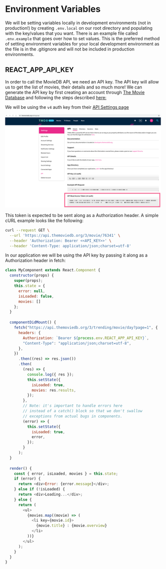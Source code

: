 # Environment Variables

We will be setting variables locally in development environments (not in production!) by creating `.env.local` on our root directory and populating with the key/values that you want. There is an example file called `.env.example` that goes over how to set values. This is the preferred method of setting environment variables for your local development environment as the file is in the .gitignore and will not be included in production environments.


## REACT_APP_API_KEY
In order to call the MovieDB API, we need an API key. The API key will allow us to get the list of movies, their details and so much more! We can generate the API key by first creating an account through [The Movie Database](https://www.themoviedb.org/login) and following the steps described [here:](https://developers.themoviedb.org/3/getting-started/introduction)

We will be using the `v4` auth key from their [API Settings page](https://www.themoviedb.org/settings/api)

![a4 Bearer token](assets/bearer_token.png)

This token is expected to be sent along as a Authorization header. A simple cURL example looks like the following:

```bash
curl --request GET \
  --url 'https://api.themoviedb.org/3/movie/76341' \
  --header 'Authorization: Bearer <<API_KEY>>' \
  --header 'Content-Type: application/json;charset=utf-8'
```

In our application we will be using the API key by passing it along as a Authorization header in fetch:

```javascript
class MyComponent extends React.Component {
  constructor(props) {
    super(props);
    this.state = {
      error: null,
      isLoaded: false,
      movies: []
    };
  }

  componentDidMount() {
    fetch("https://api.themoviedb.org/3/trending/movie/day?page=1", {
      headers: {
        Authorization: `Bearer ${process.env.REACT_APP_API_KEY}`,
        "Content-Type": "application/json;charset=utf-8",
      },
    })
      .then((res) => res.json())
      .then(
        (res) => {
          console.log({ res });
          this.setState({
            isLoaded: true,
            movies: res.results,
          });
        },
        // Note: it's important to handle errors here
        // instead of a catch() block so that we don't swallow
        // exceptions from actual bugs in components.
        (error) => {
          this.setState({
            isLoaded: true,
            error,
          });
        }
      );
  }

  render() {
    const { error, isLoaded, movies } = this.state;
    if (error) {
      return <div>Error: {error.message}</div>;
    } else if (!isLoaded) {
      return <div>Loading...</div>;
    } else {
      return (
        <ul>
          {movies.map((movie) => (
            <li key={movie.id}>
              {movie.title} : {movie.overview}
            </li>
          ))}
        </ul>
      );
    }
  }
}

```
